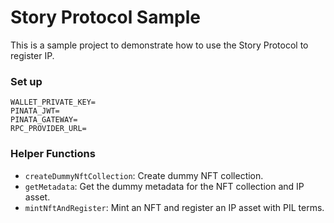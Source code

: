 # Story Protocol Sample

This is a sample project to demonstrate how to use the Story Protocol to register IP.

### Set up

```
WALLET_PRIVATE_KEY=
PINATA_JWT=
PINATA_GATEWAY=
RPC_PROVIDER_URL=
```

### Helper Functions

- `createDummyNftCollection`: Create dummy NFT collection.
- `getMetadata`: Get the dummy metadata for the NFT collection and IP asset.
- `mintNftAndRegister`: Mint an NFT and register an IP asset with PIL terms.
